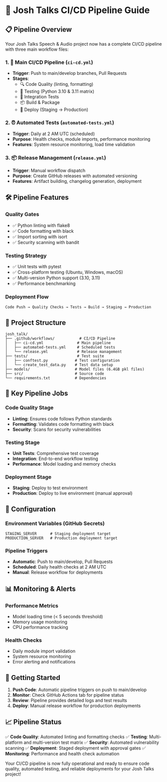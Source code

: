 # 🚀 Josh Talks CI/CD Pipeline Guide

## 📋 Pipeline Overview

Your Josh Talks Speech & Audio project now has a complete CI/CD pipeline with three main workflow files:

### 1. 🔄 Main CI/CD Pipeline (`ci-cd.yml`)
- **Trigger**: Push to main/develop branches, Pull Requests
- **Stages**: 
  - 🔍 Code Quality (linting, formatting)
  - 🧪 Testing (Python 3.10 & 3.11 matrix)
  - 🔗 Integration Tests
  - 📦 Build & Package
  - 🚀 Deploy (Staging → Production)

### 2. ⏰ Automated Tests (`automated-tests.yml`)
- **Trigger**: Daily at 2 AM UTC (scheduled)
- **Purpose**: Health checks, module imports, performance monitoring
- **Features**: System resource monitoring, load time validation

### 3. 📦 Release Management (`release.yml`)
- **Trigger**: Manual workflow dispatch
- **Purpose**: Create GitHub releases with automated versioning
- **Features**: Artifact building, changelog generation, deployment

## 🛠️ Pipeline Features

### Quality Gates
- ✅ Python linting with flake8
- ✅ Code formatting with black
- ✅ Import sorting with isort
- ✅ Security scanning with bandit

### Testing Strategy
- ✅ Unit tests with pytest
- ✅ Cross-platform testing (Ubuntu, Windows, macOS)
- ✅ Multi-version Python support (3.10, 3.11)
- ✅ Performance benchmarking

### Deployment Flow
```
Code Push → Quality Checks → Tests → Build → Staging → Production
```

## 📁 Project Structure

```
josh_talk/
├── .github/workflows/           # CI/CD Pipeline
│   ├── ci-cd.yml               # Main pipeline
│   ├── automated-tests.yml     # Scheduled tests
│   └── release.yml             # Release management
├── tests/                      # Test suite
│   ├── conftest.py            # Test configuration
│   └── create_test_data.py    # Test data setup
├── models/                    # Model files (6.4GB pkl files)
├── src/                       # Source code
└── requirements.txt           # Dependencies
```

## 🎯 Key Pipeline Jobs

### Code Quality Stage
- **Linting**: Ensures code follows Python standards
- **Formatting**: Validates code formatting with black
- **Security**: Scans for security vulnerabilities

### Testing Stage
- **Unit Tests**: Comprehensive test coverage
- **Integration**: End-to-end workflow testing
- **Performance**: Model loading and memory checks

### Deployment Stage
- **Staging**: Deploy to test environment
- **Production**: Deploy to live environment (manual approval)

## 🔧 Configuration

### Environment Variables (GitHub Secrets)
```
STAGING_SERVER      # Staging deployment target
PRODUCTION_SERVER   # Production deployment target
```

### Pipeline Triggers
- **Automatic**: Push to main/develop, Pull Requests
- **Scheduled**: Daily health checks at 2 AM UTC
- **Manual**: Release workflow for deployments

## 📊 Monitoring & Alerts

### Performance Metrics
- Model loading time (< 5 seconds threshold)
- Memory usage monitoring
- CPU performance tracking

### Health Checks
- Daily module import validation
- System resource monitoring
- Error alerting and notifications

## 🚀 Getting Started

1. **Push Code**: Automatic pipeline triggers on push to main/develop
2. **Monitor**: Check GitHub Actions tab for pipeline status
3. **Review**: Pipeline provides detailed logs and test results
4. **Deploy**: Manual release workflow for production deployments

## 📈 Pipeline Status

✅ **Code Quality**: Automated linting and formatting checks
✅ **Testing**: Multi-platform and multi-version test matrix
✅ **Security**: Automated vulnerability scanning
✅ **Deployment**: Staged deployment with approval gates
✅ **Monitoring**: Performance and health check automation

Your CI/CD pipeline is now fully operational and ready to ensure code quality, automated testing, and reliable deployments for your Josh Talks project!